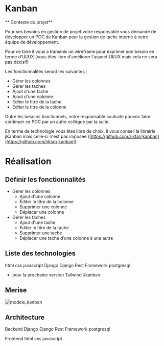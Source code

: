 # Kanban

** Contexte du projet**

Pour ses besoins en gestion de projet votre responsable vous demande de développer un POC de Kanban pour la gestion de tache interne à votre équipe de développement.

Pour ce faire il vous a transmis un wireframe pour exprimer son besoin en terme d'UI/UX (vous êtes libre d'améliorer l'aspect UI/UX mais cela ne sera pas décisif)

Les fonctionnalités seront les suivantes :

- Gérer les colonnes
- Gérer les taches
- Ajout d'une tache
- Ajout d'une colonne
- Éditer le titre de la tache
- Éditer le titre de la colonne

Outre les besoins fonctionnels, votre responsable souhaite pouvoir faire continuer ce POC par un autre collègue par la suite.

En terme de technologie vous êtes libre de choix, il vous conseil la librairie jKanban mais celle-ci n'est pas imposée ([https://github.com/riktar/jkanban](https://github.com/riktar/jkanban))

# Réalisation

## Définir les fonctionnalités

- Gérer les colonnes
    - Ajout d'une colonne
    - Éditer le titre de la colonne
    - Supprimer une colonne
    - Déplacer une colonne
- Gérer les taches
    - Ajout d'une tache
    - Éditer le titre de la tache
    - Supprimer une tache
    - Déplacer une tache d’une colonne à une autre
    
## Liste des technologies

  html
  css
  javascript
  Django
  Django Rest Framework
  postgresql

  * pour la prochaine version
  Tailwind
  Jkanban

## Merise

![modele_kanban](https://user-images.githubusercontent.com/112149608/228159336-50b90139-cc7c-4ac9-ae90-dd0dcc542acd.png)

## Architecture

Backend
  Django
  Django Rest Framework
  postgresql
  
Frontend
  html
  css
  javascript